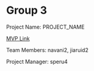 # Group 3
Project Name: PROJECT_NAME

[MVP Link](https://docs.google.com/document/d/10jAiRhCSWI7WKXYbggDqzmjdqGPYi_HI/edit?usp=sharing&ouid=101158586996738805793&rtpof=true&sd=true)

Team Members: navani2, jiaruid2

Project Manager: speru4
